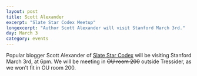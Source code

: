 ```yaml
---
layout: post
title: Scott Alexander
excerpt: "Slate Star Codex Meetup"
longexcerpt: "Author Scott Alexander will visit Stanford March 3rd."
day: March 3
category: events
---
```


Popular blogger Scott Alexander of <a href="http://www.slatestarcodex.com">Slate Star Codex</a> will be visiting Stanford March 3rd, at 6pm. We will be meeting in <del>OU room 200</del> outside Tressider, as we won't fit in OU room 200.

